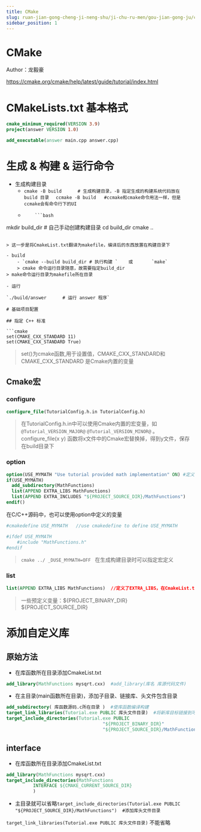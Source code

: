 ```yaml
---
title: CMake
slug: ruan-jian-gong-cheng-ji-neng-shu/ji-chu-ru-men/gou-jian-gong-ju/cmake/cmake
sidebar_position: 1
---
```


# CMake

Author：龙毅豪

https://cmake.org/cmake/help/latest/guide/tutorial/index.html

# CMakeLists.txt 基本格式

```cmake
cmake_minimum_required(VERSION 3.9)
project(answer VERSION 1.0)

add_executable(answer main.cpp answer.cpp)
```

# 生成 & 构建 & 运行命令

- 生成构建目录
    - `cmake -B build      # 生成构建目录，-B 指定生成的构建系统代码放在 build 目录 `         ` ccmake -B build   #ccmake和cmake命令用法一样，但是ccmake会有命令行下的UI`
    -         ```bash
mkdir build_dir   # 自己手动创建构建目录
cd build_dir
cmake ..
```

> 这一步是将CmakeList.txt翻译为makefile，编译后的东西放置在构建目录下

- build
    - `cmake --build build_dir # 执行构建 `    或       `make`
    > cmake 命令运行目录随意，故需要指定build_dir
> make命令运行目录为makefile所在目录

- 运行

`./build/answer      # 运行 answer 程序`

# 基础项目配置

## 指定 C++ 标准

```cmake
set(CMAKE_CXX_STANDARD 11)
set(CMAKE_CXX_STANDARD True)
```

> set()为cmake函数,用于设置值，CMAKE_CXX_STANDARD和CMAKE_CXX_STANDARD 是Cmake内置的变量

## Cmake宏

### configure

```cmake
configure_file(TutorialConfig.h.in TutorialConfig.h)
```

> 在TutorialConfig.h.in中可以使用Cmake内置的宏变量，如`@Tutorial_VERSION_MAJOR@` `@Tutorial_VERSION_MINOR@` 。
> configure_file(x y) 函数将x文件中的Cmake宏替换掉，得到y文件，保存在build目录下

### option

```cmake
option(USE_MYMATH "Use tutorial provided math implementation" ON) #定义一个变量
if(USE_MYMATH)
  add_subdirectory(MathFunctions)
  list(APPEND EXTRA_LIBS MathFunctions)
  list(APPEND EXTRA_INCLUDES "${PROJECT_SOURCE_DIR}/MathFunctions")
endif()
```

在C/C++源码中，也可以使用option中定义的变量

```cmake
#cmakedefine USE_MYMATH   //use cmakedefine to define USE_MYMATH

#ifdef USE_MYMATH
    #include "MathFunctions.h"
#endif
```

> `cmake ../ _DUSE_MYMATH=OFF ` 在生成构建目录时可以指定宏定义 

### list

```cmake
list(APPEND EXTRA_LIBS MathFunctions)  //定义了EXTRA_LIBS，在CmakeList.txt中可以用${EXTRA_LIBS}来引用变量
```

> 一些预定义变量：${PROJECT_BINARY_DIR}  ${PROJECT_SOURCE_DIR}

# 添加自定义库

## 原始方法

- 在库函数所在目录添加CmakeList.txt

```cmake
add_library(MathFunctions mysqrt.cxx)  #add_library(库名 库源代码文件)
```

- 在主目录(main函数所在目录)，添加子目录、链接库、头文件包含目录

```cmake
add_subdirectory( 库函数源码.c所在目录 )  #使库函数编译构建
target_link_libraries(Tutorial.exe PUBLIC 库头文件目录)  #将新库目标链接到可执行目标
target_include_directories(Tutorial.exe PUBLIC                          
                                    "${PROJECT_BINARY_DIR}"
                                    "${PROJECT_SOURCE_DIR}/MathFunctions")  #添加库头文件目录
```

## interface

- 在库函数所在目录添加CmakeList.txt

```cmake
add_library(MathFunctions mysqrt.cxx)
target_include_directories(MathFunctions
          INTERFACE ${CMAKE_CURRENT_SOURCE_DIR}
          )
```

- 主目录就可以省略`target_include_directories(Tutorial.exe PUBLIC    "${PROJECT_SOURCE_DIR}/MathFunctions")  #添加库头文件目录`

`target_link_libraries(Tutorial.exe PUBLIC 库头文件目录)` 不能省略

